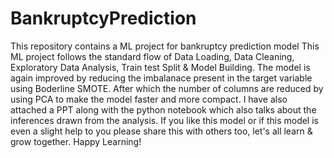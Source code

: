 # BankruptcyPrediction
This repository contains a ML project for bankruptcy prediction model 
This ML project follows the standard flow of Data Loading, Data Cleaning, Exploratory Data Analysis, Train test Split & Model Building. 
The model is again improved by reducing the imbalanace present in the target variable using Boderline SMOTE.
After which the number of columns are reduced by using PCA to make the model faster and more compact.
I have also attached a PPT along with the python notebook which also talks about the inferences drawn from the analysis.
If you like this model or if this model is even a slight help to you please share this with others too, let's all learn & grow together.
Happy Learning!
